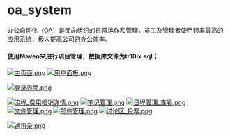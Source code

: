 # oa_system
办公自动化（OA）是面向组织的日常运作和管理，员工及管理者使用频率最高的应用系统，极大提高公司的办公效率。
####  使用Maven来进行项目管理，数据库文件为tr18lx.sql；
[![主页面.png](https://i.loli.net/2018/03/02/5a98ec4da6bb0.png)](https://i.loli.net/2018/03/02/5a98ec4da6bb0.png)
[![用户面板.png](https://i.loli.net/2018/03/02/5a98ec4da96b4.png)](https://i.loli.net/2018/03/02/5a98ec4da96b4.png)

[![登录界面.png](https://i.loli.net/2018/03/02/5a98ec4e28dcb.png)](https://i.loli.net/2018/03/02/5a98ec4e28dcb.png)

[![流程_费用报销详情.png](https://i.loli.net/2018/03/02/5a98ec4d7aec0.png)](https://i.loli.net/2018/03/02/5a98ec4d7aec0.png)
[![笔记管理.png](https://i.loli.net/2018/03/02/5a98ec4d7edc2.png)](https://i.loli.net/2018/03/02/5a98ec4d7edc2.png)
[![日程管理_查看.png](https://i.loli.net/2018/03/02/5a98ec4d8b86c.png)](https://i.loli.net/2018/03/02/5a98ec4d8b86c.png)
[![文件管理.png](https://i.loli.net/2018/03/02/5a98ec4d8eb92.png)](https://i.loli.net/2018/03/02/5a98ec4d8eb92.png)
[![邮件管理.png](https://i.loli.net/2018/03/02/5a98ec4d9c10b.png)](https://i.loli.net/2018/03/02/5a98ec4d9c10b.png)
[![讨论区_投票.png](https://i.loli.net/2018/03/02/5a98ec4d9d689.png)](https://i.loli.net/2018/03/02/5a98ec4d9d689.png)

[![通讯录.png](https://i.loli.net/2018/03/02/5a98ec4dab825.png)](https://i.loli.net/2018/03/02/5a98ec4dab825.png)
